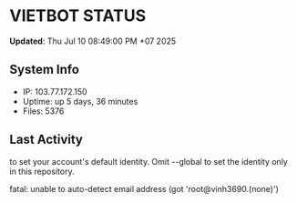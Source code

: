 # VIETBOT STATUS
**Updated**: Thu Jul 10 08:49:00 PM +07 2025

## System Info
- IP: 103.77.172.150
- Uptime: up 5 days, 36 minutes
- Files: 5376

## Last Activity

to set your account's default identity.
Omit --global to set the identity only in this repository.

fatal: unable to auto-detect email address (got 'root@vinh3690.(none)')
